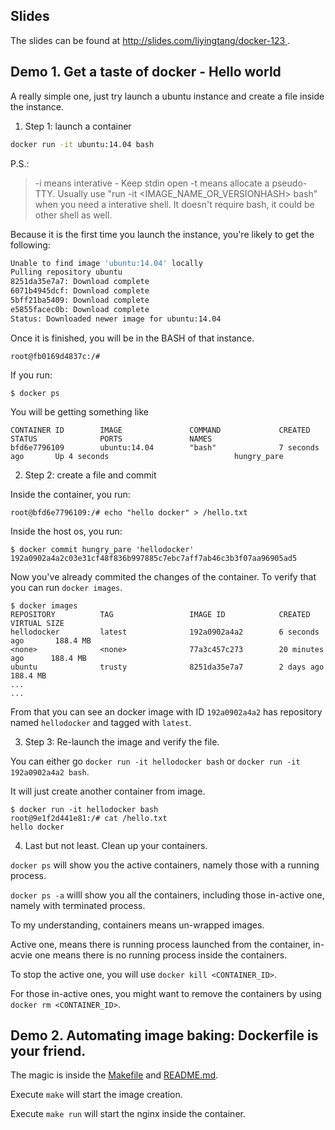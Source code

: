## Slides


The slides can be found at [ http://slides.com/liyingtang/docker-123 ]( http://slides.com/liyingtang/docker-123 ).


## Demo 1. Get a taste of docker - Hello world

A really simple one, just try launch a ubuntu instance and create a file inside the instance.

1. Step 1: launch a container
```BASH
docker run -it ubuntu:14.04 bash
```

P.S.: 
> -i means interative - Keep stdin open
> -t means allocate a pseudo-TTY.
> Usually use "run -it <IMAGE_NAME_OR_VERSIONHASH> bash" when you need a interative shell. 
> It doesn't require bash, it could be other shell as well.


Because it is the first time you launch the instance, you're likely to get the following:
```BASH
Unable to find image 'ubuntu:14.04' locally
Pulling repository ubuntu
8251da35e7a7: Download complete
6071b4945dcf: Download complete
5bff21ba5409: Download complete
e5855facec0b: Download complete
Status: Downloaded newer image for ubuntu:14.04
```

Once it is finished, you will be in the BASH of that instance.

```
root@fb0169d4837c:/#
```

If you run:

```SHELL
$ docker ps
```

You will be getting something like
```
CONTAINER ID        IMAGE               COMMAND             CREATED             STATUS              PORTS               NAMES
bfd6e7796109        ubuntu:14.04        "bash"              7 seconds ago       Up 4 seconds                            hungry_pare
```

2. Step 2: create a file and commit

Inside the container, you run:
```
root@bfd6e7796109:/# echo "hello docker" > /hello.txt
```

Inside the host os, you run:
```
$ docker commit hungry_pare 'hellodocker'
192a0902a4a2c03e31cf48f836b997885c7ebc7aff7ab46c3b3f07aa96905ad5
```

Now you've already commited the changes of the container.
To verify that you can run ```docker images```.

```
$ docker images
REPOSITORY          TAG                 IMAGE ID            CREATED             VIRTUAL SIZE
hellodocker         latest              192a0902a4a2        6 seconds ago       188.4 MB
<none>              <none>              77a3c457c273        20 minutes ago      188.4 MB
ubuntu              trusty              8251da35e7a7        2 days ago          188.4 MB
...
...
```

From that you can see an docker image with ID ```192a0902a4a2``` has repository named ```hellodocker``` and tagged with ```latest```.


3. Step 3: Re-launch the image and verify the file.

You can either go ```docker run -it hellodocker bash``` or ```docker run -it 192a0902a4a2 bash```.

It will just create another container from image.

```
$ docker run -it hellodocker bash
root@9e1f2d441e81:/# cat /hello.txt
hello docker
```

4. Last but not least. Clean up your containers.

```docker ps``` will show you the active containers, namely those with a running process.

```docker ps -a``` willl show you all the containers, including those in-active one, namely with terminated process.

To my understanding, containers means un-wrapped images. 

Active one, means there is running process launched from the container, in-acvie one means there is no running process inside the containers.

To stop the active one, you will use ```docker kill <CONTAINER_ID>```.

For those in-active ones, you might want to remove the containers by using ```docker rm <CONTAINER_ID>```.


## Demo 2. Automating image baking: Dockerfile is your friend.

The magic is inside the [Makefile](demo2/Makefile) and [README.md](demo2/README.md).

Execute ```make``` will start the image creation.

Execute ```make run``` will start the nginx inside the container.




